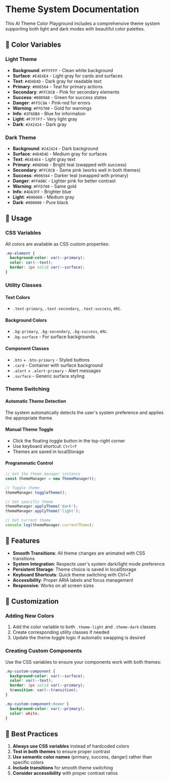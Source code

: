 # Theme System Documentation

This AI Theme Color Playground includes a comprehensive theme system supporting both light and dark modes with beautiful color palettes.

## 🎨 Color Variables

### Light Theme
- **Background**: `#FFFFFF` - Clean white background
- **Surface**: `#E4E4E4` - Light gray for cards and surfaces
- **Text**: `#4D4D4D` - Dark gray for readable text
- **Primary**: `#006564` - Teal for primary actions
- **Secondary**: `#FFC0CB` - Pink for secondary elements
- **Success**: `#00D9A8` - Green for success states
- **Danger**: `#FF5C8A` - Pink-red for errors
- **Warning**: `#FFD700` - Gold for warnings
- **Info**: `#2F6DB8` - Blue for information
- **Light**: `#F7F7F7` - Very light gray
- **Dark**: `#242424` - Dark gray

### Dark Theme
- **Background**: `#242424` - Dark background
- **Surface**: `#4D4D4D` - Medium gray for surfaces
- **Text**: `#E4E4E4` - Light gray text
- **Primary**: `#00D9A8` - Bright teal (swapped with success)
- **Secondary**: `#FFC0CB` - Same pink (works well in both themes)
- **Success**: `#006564` - Darker teal (swapped with primary)
- **Danger**: `#FFA0BC` - Lighter pink for better contrast
- **Warning**: `#FFD700` - Same gold
- **Info**: `#4DA3FF` - Brighter blue
- **Light**: `#606060` - Medium gray
- **Dark**: `#000000` - Pure black

## 🔧 Usage

### CSS Variables
All colors are available as CSS custom properties:

```css
.my-element {
  background-color: var(--primary);
  color: var(--text);
  border: 1px solid var(--surface);
}
```

### Utility Classes

#### Text Colors
- `.text-primary`, `.text-secondary`, `.text-success`, etc.

#### Background Colors
- `.bg-primary`, `.bg-secondary`, `.bg-success`, etc.
- `.bg-surface` - For surface backgrounds

#### Component Classes
- `.btn` + `.btn-primary` - Styled buttons
- `.card` - Container with surface background
- `.alert` + `.alert-primary` - Alert messages
- `.surface` - Generic surface styling

### Theme Switching

#### Automatic Theme Detection
The system automatically detects the user's system preference and applies the appropriate theme.

#### Manual Theme Toggle
- Click the floating toggle button in the top-right corner
- Use keyboard shortcut: `Ctrl+T`
- Themes are saved in localStorage

#### Programmatic Control
```javascript
// Get the theme manager instance
const themeManager = new ThemeManager();

// Toggle theme
themeManager.toggleTheme();

// Set specific theme
themeManager.applyTheme('dark');
themeManager.applyTheme('light');

// Get current theme
console.log(themeManager.currentTheme);
```

## 🎯 Features

- **Smooth Transitions**: All theme changes are animated with CSS transitions
- **System Integration**: Respects user's system dark/light mode preference
- **Persistent Storage**: Theme choice is saved in localStorage
- **Keyboard Shortcuts**: Quick theme switching with Ctrl+T
- **Accessibility**: Proper ARIA labels and focus management
- **Responsive**: Works on all screen sizes

## 🔄 Customization

### Adding New Colors
1. Add the color variable to both `.theme-light` and `.theme-dark` classes
2. Create corresponding utility classes if needed
3. Update the theme toggle logic if automatic swapping is desired

### Creating Custom Components
Use the CSS variables to ensure your components work with both themes:

```css
.my-custom-component {
  background-color: var(--surface);
  color: var(--text);
  border: 1px solid var(--primary);
  transition: var(--transition);
}

.my-custom-component:hover {
  background-color: var(--primary);
  color: white;
}
```

## 🚀 Best Practices

1. **Always use CSS variables** instead of hardcoded colors
2. **Test in both themes** to ensure proper contrast
3. **Use semantic color names** (primary, success, danger) rather than specific colors
4. **Include transitions** for smooth theme switching
5. **Consider accessibility** with proper contrast ratios

